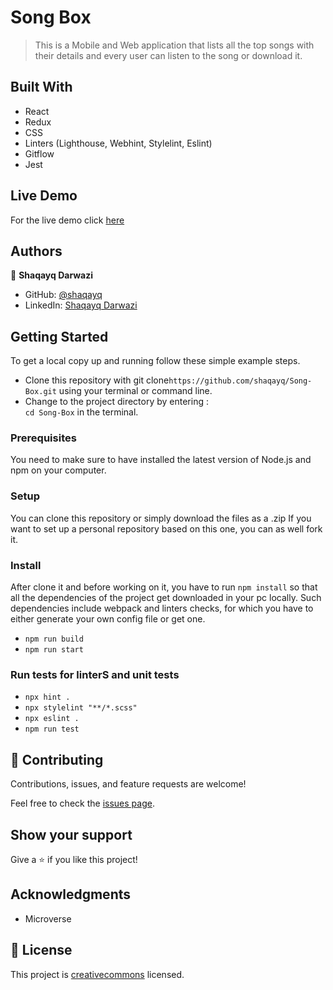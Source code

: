 # Song Box

> This is a Mobile and Web application that lists all the top songs with their details and every user can listen to the song or download it.

## Built With

- React
- Redux
- CSS
- Linters (Lighthouse, Webhint, Stylelint, Eslint)
- Gitflow
- Jest

## Live Demo

For the live demo click [here]()


## Authors

👤 **Shaqayq Darwazi**

- GitHub: [@shaqayq](https://github.com/shaqayq)
- LinkedIn: [Shaqayq Darwazi](https://www.linkedin.com/in/shaqayq-darwazi-0a7487233//)

## Getting Started

To get a local copy up and running follow these simple example steps.

- Clone this repository with git clone`https://github.com/shaqayq/Song-Box.git` using your terminal or command line.
- Change to the project directory by entering : <br>
  `cd Song-Box` in the terminal.

### Prerequisites

You need to make sure to have installed the latest version of Node.js and npm on your computer.

### Setup

You can clone this repository or simply download the files as a .zip
If you want to set up a personal repository based on this one, you can as well fork it.

### Install

After clone it and before working on it, you have to run `npm install` so that all the dependencies of the project get downloaded in your pc locally.
Such dependencies include webpack and linters checks, for which you have to either generate your own config file or get one.

- `npm run build`
- `npm run start`

### Run tests for linterS and unit tests

- `npx hint .`
- `npx stylelint "**/*.scss"`
- `npx eslint .`
- `npm run test`

## 🤝 Contributing

Contributions, issues, and feature requests are welcome!

Feel free to check the [issues page](https://github.com/shaqayq/Song-Box/issues).

## Show your support

Give a ⭐️ if you like this project!

## Acknowledgments

- Microverse

## 📝 License

This project is [creativecommons](https://creativecommons.org/licenses/by-nc/4.0/) licensed.
